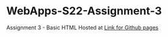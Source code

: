 # WebApps-S22-Assignment-3
Assignment 3 - Basic HTML
Hosted at <a href=
"https://github.com/44-563-Web-Apps-S22/webapps-s22-assignment-3-sravanijakkula/settings/pages">Link for Github pages</a>